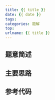 ```yaml
---
title: {{ title }}
date: {{ date }}
tags:
categories: 题解
top:
urlname: {{ title }}
---
```


## 题意简述

<!-- more -->

## 主要思路

## 参考代码